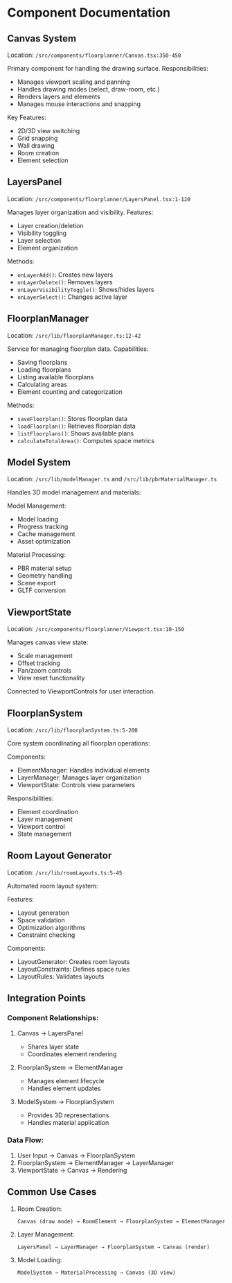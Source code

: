 # Component Documentation

## Canvas System
Location: `/src/components/floorplanner/Canvas.tsx:350-450`

Primary component for handling the drawing surface. Responsibilities:
- Manages viewport scaling and panning
- Handles drawing modes (select, draw-room, etc.)
- Renders layers and elements
- Manages mouse interactions and snapping

Key Features:
- 2D/3D view switching
- Grid snapping
- Wall drawing
- Room creation
- Element selection

## LayersPanel
Location: `/src/components/floorplanner/LayersPanel.tsx:1-120`

Manages layer organization and visibility. Features:
- Layer creation/deletion
- Visibility toggling
- Layer selection
- Element organization

Methods:
- `onLayerAdd()`: Creates new layers
- `onLayerDelete()`: Removes layers
- `onLayerVisibilityToggle()`: Shows/hides layers
- `onLayerSelect()`: Changes active layer

## FloorplanManager
Location: `/src/lib/floorplanManager.ts:12-42`

Service for managing floorplan data. Capabilities:
- Saving floorplans
- Loading floorplans
- Listing available floorplans
- Calculating areas
- Element counting and categorization

Methods:
- `saveFloorplan()`: Stores floorplan data
- `loadFloorplan()`: Retrieves floorplan data
- `listFloorplans()`: Shows available plans
- `calculateTotalArea()`: Computes space metrics

## Model System
Location: `/src/lib/modelManager.ts` and `/src/lib/pbrMaterialManager.ts`

Handles 3D model management and materials:

Model Management:
- Model loading
- Progress tracking
- Cache management
- Asset optimization

Material Processing:
- PBR material setup
- Geometry handling
- Scene export
- GLTF conversion

## ViewportState
Location: `/src/components/floorplanner/Viewport.tsx:10-150`

Manages canvas view state:
- Scale management
- Offset tracking
- Pan/zoom controls
- View reset functionality

Connected to ViewportControls for user interaction.

## FloorplanSystem
Location: `/src/lib/floorplanSystem.ts:5-200`

Core system coordinating all floorplan operations:

Components:
- ElementManager: Handles individual elements
- LayerManager: Manages layer organization
- ViewportState: Controls view parameters

Responsibilities:
- Element coordination
- Layer management
- Viewport control
- State management

## Room Layout Generator
Location: `/src/lib/roomLayouts.ts:5-45`

Automated room layout system:

Features:
- Layout generation
- Space validation
- Optimization algorithms
- Constraint checking

Components:
- LayoutGenerator: Creates room layouts
- LayoutConstraints: Defines space rules
- LayoutRules: Validates layouts

## Integration Points

### Component Relationships:
1. Canvas → LayersPanel
   - Shares layer state
   - Coordinates element rendering

2. FloorplanSystem → ElementManager
   - Manages element lifecycle
   - Handles element updates

3. ModelSystem → FloorplanSystem
   - Provides 3D representations
   - Handles material application

### Data Flow:
1. User Input → Canvas → FloorplanSystem
2. FloorplanSystem → ElementManager → LayerManager
3. ViewportState → Canvas → Rendering

## Common Use Cases

1. Room Creation:
   ```
   Canvas (draw mode) → RoomElement → FloorplanSystem → ElementManager
   ```

2. Layer Management:
   ```
   LayersPanel → LayerManager → FloorplanSystem → Canvas (render)
   ```

3. Model Loading:
   ```
   ModelSystem → MaterialProcessing → Canvas (3D view)
   ```